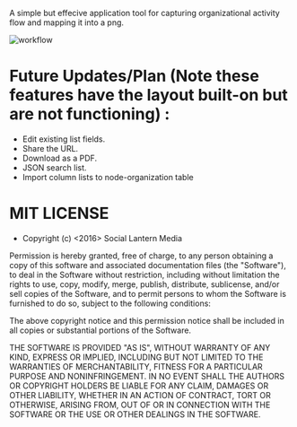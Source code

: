 A simple but effecive application tool for capturing organizational activity flow and mapping it into a png. 

![workflow](https://cloud.githubusercontent.com/assets/23016977/21630466/457abfb0-d229-11e6-9820-5b418b86da23.jpg)

# Future Updates/Plan (Note these features have the layout built-on but are not functioning) :

- Edit existing list fields. 
- Share the URL.
- Download as a PDF.
- JSON search list.
- Import column lists to node-organization table


# MIT LICENSE

- Copyright (c) <2016> <copyright> Social Lantern Media

Permission is hereby granted, free of charge, to any person obtaining a copy
of this software and associated documentation files (the "Software"), to deal
in the Software without restriction, including without limitation the rights
to use, copy, modify, merge, publish, distribute, sublicense, and/or sell
copies of the Software, and to permit persons to whom the Software is
furnished to do so, subject to the following conditions:

The above copyright notice and this permission notice shall be included in all
copies or substantial portions of the Software.

THE SOFTWARE IS PROVIDED "AS IS", WITHOUT WARRANTY OF ANY KIND, EXPRESS OR
IMPLIED, INCLUDING BUT NOT LIMITED TO THE WARRANTIES OF MERCHANTABILITY,
FITNESS FOR A PARTICULAR PURPOSE AND NONINFRINGEMENT. IN NO EVENT SHALL THE
AUTHORS OR COPYRIGHT HOLDERS BE LIABLE FOR ANY CLAIM, DAMAGES OR OTHER
LIABILITY, WHETHER IN AN ACTION OF CONTRACT, TORT OR OTHERWISE, ARISING FROM,
OUT OF OR IN CONNECTION WITH THE SOFTWARE OR THE USE OR OTHER DEALINGS IN THE
SOFTWARE.
